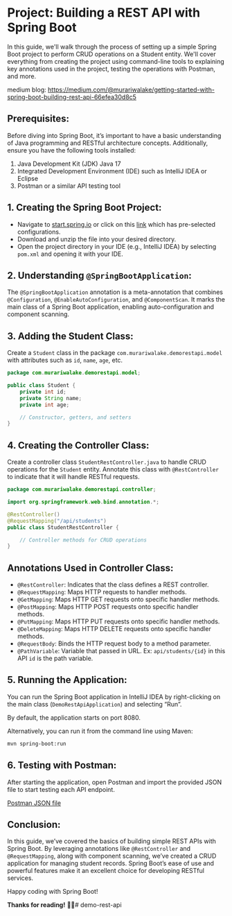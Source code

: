 # Project: Building a REST API with Spring Boot

In this guide, we'll walk through the process of setting up a simple Spring Boot project to perform CRUD operations on a Student entity. We'll cover everything from creating the project using command-line tools to explaining key annotations used in the project, testing the operations with Postman, and more.

medium blog: https://medium.com/@murariwalake/getting-started-with-spring-boot-building-rest-api-66efea30d8c5

## Prerequisites:
Before diving into Spring Boot, it’s important to have a basic understanding of Java programming and RESTful architecture concepts. Additionally, ensure you have the following tools installed:

1. Java Development Kit (JDK) Java 17
2. Integrated Development Environment (IDE) such as IntelliJ IDEA or Eclipse
3. Postman or a similar API testing tool

## 1. Creating the Spring Boot Project:

- Navigate to [start.spring.io](https://start.spring.io/) or click on this [link](https://start.spring.io/) which has pre-selected configurations.
- Download and unzip the file into your desired directory.
- Open the project directory in your IDE (e.g., IntelliJ IDEA) by selecting `pom.xml` and opening it with your IDE.

## 2. Understanding `@SpringBootApplication`:

The `@SpringBootApplication` annotation is a meta-annotation that combines `@Configuration`, `@EnableAutoConfiguration`, and `@ComponentScan`. It marks the main class of a Spring Boot application, enabling auto-configuration and component scanning.

## 3. Adding the Student Class:

Create a `Student` class in the package `com.murariwalake.demorestapi.model` with attributes such as `id`, `name`, `age`, etc.

```java
package com.murariwalake.demorestapi.model;

public class Student {
    private int id;
    private String name;
    private int age;

    // Constructor, getters, and setters
}
```

## 4. Creating the Controller Class:

Create a controller class `StudentRestController.java` to handle CRUD operations for the `Student` entity. Annotate this class with `@RestController` to indicate that it will handle RESTful requests.

```java
package com.murariwalake.demorestapi.controller;

import org.springframework.web.bind.annotation.*;

@RestController()
@RequestMapping("/api/students")
public class StudentRestController {

    // Controller methods for CRUD operations
}
```

## Annotations Used in Controller Class:

- `@RestController`: Indicates that the class defines a REST controller.
- `@RequestMapping`: Maps HTTP requests to handler methods.
- `@GetMapping`: Maps HTTP GET requests onto specific handler methods.
- `@PostMapping`: Maps HTTP POST requests onto specific handler methods.
- `@PutMapping`: Maps HTTP PUT requests onto specific handler methods.
- `@DeleteMapping`: Maps HTTP DELETE requests onto specific handler methods.
- `@RequestBody`: Binds the HTTP request body to a method parameter.
- `@PathVariable`: Variable that passed in URL. Ex: `api/students/{id}` in this API `id` is the path variable.

## 5. Running the Application:

You can run the Spring Boot application in IntelliJ IDEA by right-clicking on the main class (`DemoRestApiApplication`) and selecting “Run”.

By default, the application starts on port 8080.

Alternatively, you can run it from the command line using Maven:

```bash
mvn spring-boot:run
```

## 6. Testing with Postman:

After starting the application, open Postman and import the provided JSON file to start testing each API endpoint.

[Postman JSON file](https://github.com/murariwalake/demo-rest-api/blob/main/postman-collection.json) 

## Conclusion:

In this guide, we’ve covered the basics of building simple REST APIs with Spring Boot. By leveraging annotations like `@RestController` and `@RequestMapping`, along with component scanning, we’ve created a CRUD application for managing student records. Spring Boot’s ease of use and powerful features make it an excellent choice for developing RESTful services.

Happy coding with Spring Boot!

**Thanks for reading!** 🙏🏻# demo-rest-api
